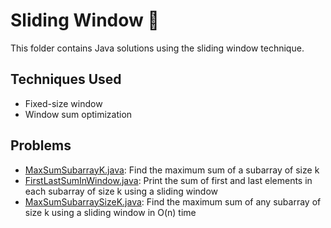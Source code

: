 # Sliding Window 🚪

This folder contains Java solutions using the sliding window technique.

## Techniques Used
- Fixed-size window
- Window sum optimization

## Problems
- [MaxSumSubarrayK.java](MaxSumSubarrayK.java): Find the maximum sum of a subarray of size k
- [FirstLastSumInWindow.java](FirstLastSumInWindow.java): Print the sum of first and last elements in each subarray of size k using a sliding window
- [MaxSumSubarraySizeK.java](MaxSumSubarraySizeK.java): Find the maximum sum of any subarray of size k using a sliding window in O(n) time

